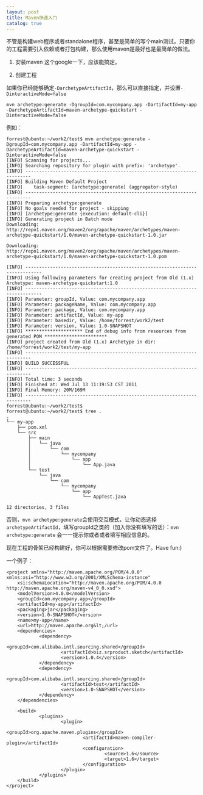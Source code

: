 ```yaml
---
layout: post
title: Maven快速入门
catalog: true
---
```



不管是构建web程序或者standalone程序，甚至是简单的写个main测试，只要你的工程需要引入依赖或者打包构建，那么使用maven是最好也是最简单的做法。

1. 安装maven
这个google一下，应该能搞定。

2. 创建工程

如果你已经能够确定`-DarchetypeArtifactId`，那么可以直接指定，并设置`-DinteractiveMode=false`
    
    mvn archetype:generate -DgroupId=com.mycompany.app -DartifactId=my-app -DarchetypeArtifactId=maven-archetype-quickstart -DinteractiveMode=false
  
例如：
  
    forrest@ubuntu:~/work2/test$ mvn archetype:generate -DgroupId=com.mycompany.app -DartifactId=my-app -DarchetypeArtifactId=maven-archetype-quickstart -DinteractiveMode=false
    [INFO] Scanning for projects...
    [INFO] Searching repository for plugin with prefix: 'archetype'.
    [INFO] ------------------------------------------------------------------------
    [INFO] Building Maven Default Project
    [INFO]    task-segment: [archetype:generate] (aggregator-style)
    [INFO] ------------------------------------------------------------------------
    [INFO] Preparing archetype:generate
    [INFO] No goals needed for project - skipping
    [INFO] [archetype:generate {execution: default-cli}]
    [INFO] Generating project in Batch mode
    Downloading: http://repo1.maven.org/maven2/org/apache/maven/archetypes/maven-archetype-quickstart/1.0/maven-archetype-quickstart-1.0.jar
      
    Downloading: http://repo1.maven.org/maven2/org/apache/maven/archetypes/maven-archetype-quickstart/1.0/maven-archetype-quickstart-1.0.pom
     
    [INFO] ----------------------------------------------------------------------------
    [INFO] Using following parameters for creating project from Old (1.x) Archetype: maven-archetype-quickstart:1.0
    [INFO] ----------------------------------------------------------------------------
    [INFO] Parameter: groupId, Value: com.mycompany.app
    [INFO] Parameter: packageName, Value: com.mycompany.app
    [INFO] Parameter: package, Value: com.mycompany.app
    [INFO] Parameter: artifactId, Value: my-app
    [INFO] Parameter: basedir, Value: /home/forrest/work2/test
    [INFO] Parameter: version, Value: 1.0-SNAPSHOT
    [INFO] ********************* End of debug info from resources from generated POM ***********************
    [INFO] project created from Old (1.x) Archetype in dir: /home/forrest/work2/test/my-app
    [INFO] ------------------------------------------------------------------------
    [INFO] BUILD SUCCESSFUL
    [INFO] ------------------------------------------------------------------------
    [INFO] Total time: 3 seconds
    [INFO] Finished at: Wed Jul 13 11:19:53 CST 2011
    [INFO] Final Memory: 20M/169M
    [INFO] ------------------------------------------------------------------------
    forrest@ubuntu:~/work2/test$ 
    forrest@ubuntu:~/work2/test$ tree .
    .
    └── my-app
        ├── pom.xml
        └── src
            ├── main
            │   └── java
            │       └── com
            │           └── mycompany
            │               └── app
            │                   └── App.java
            └── test
                └── java
                    └── com
                        └── mycompany
                            └── app
                                └── AppTest.java

    12 directories, 3 files
    
否则，`mvn archetype:generate`会使用交互模式，让你动态选择`archetypeArtifactId`，填写groupId之类的（加入你没有填写的话）：`mvn archetype:generate`
会一一提示你或者或者填写相应信息的。

现在工程的骨架已经构建好，你可以根据需要修改pom文件了。Have fun:)

一个例子：

    <project xmlns="http://maven.apache.org/POM/4.0.0" xmlns:xsi="http://www.w3.org/2001/XMLSchema-instance"
        xsi:schemaLocation="http://maven.apache.org/POM/4.0.0 http://maven.apache.org/maven-v4_0_0.xsd">
        <modelVersion>4.0.0</modelVersion>
        <groupId>com.mycompany.app</groupId>
        <artifactId>my-app</artifactId>
        <packaging>jar</packaging>
        <version>1.0-SNAPSHOT</version>
        <name>my-app</name>
        <url>http://maven.apache.org&lt;/url>
        <dependencies>
                <dependency>
                        <groupId>com.alibaba.intl.sourcing.shared</groupId>
                        <artifactId>biz.srproduct.sketch</artifactId>
                        <version>1.0.4</version>
                </dependency>
                <dependency>
                        <groupId>com.alibaba.intl.sourcing.shared</groupId>
                        <artifactId>test</artifactId>
                        <version>1.0-SNAPSHOT</version>
                </dependency>
        </dependencies>

        <build>
                <plugins>
                        <plugin>
                                <groupId>org.apache.maven.plugins</groupId>
                                <artifactId>maven-compiler-plugin</artifactId>
                                <configuration>
                                        <source>1.6</source>
                                        <target>1.6</target>
                                </configuration>
                        </plugin>
                </plugins>
        </build>    
    </project>

